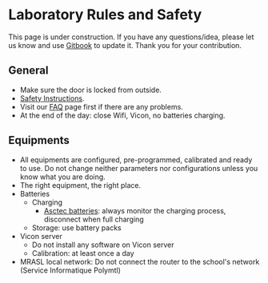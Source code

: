 # Laboratory Rules and Safety  

This page is under construction. If you have any questions/idea, please let us know and use [Gitbook](/Logistics/Gitbook.md) to update it. Thank you for your contribution.

## General
* Make sure the door is locked from outside.
* [Safety Instructions](/UAV/Safety.md).
* Visit our [FAQ](/faq.md) page first if there are any problems.
* At the end of the day: close Wifi, Vicon, no batteries charging.

## Equipments
* All equipments are configured, pre-programmed, calibrated and ready to use. Do not change neither parameters nor configurations unless you know what you are doing.
* The right equipment, the right place.
* Batteries
  * Charging
    * [Asctec batteries](http://wiki.asctec.de/display/AR/Battery+Instructions): always monitor the charging process, disconnect when full charging
  * Storage: use battery packs
* Vicon server
  * Do not install any software on Vicon server
  * Calibration: at least once a day
* MRASL local network: Do not connect the router to the school's network (Service Informatique Polymtl)
